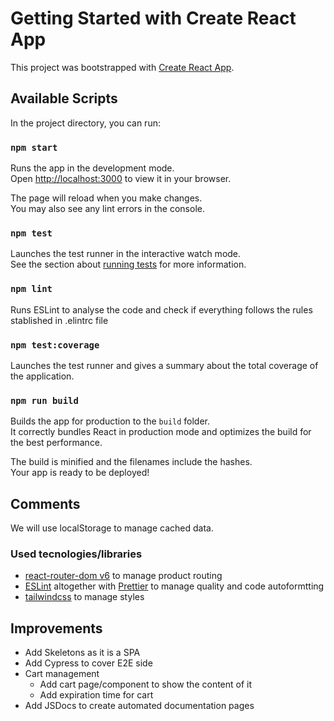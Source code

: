 # Getting Started with Create React App

This project was bootstrapped with [Create React App](https://github.com/facebook/create-react-app).

## Available Scripts

In the project directory, you can run:

### `npm start`

Runs the app in the development mode.\
Open [http://localhost:3000](http://localhost:3000) to view it in your browser.

The page will reload when you make changes.\
You may also see any lint errors in the console.

### `npm test`

Launches the test runner in the interactive watch mode.\
See the section about [running tests](https://facebook.github.io/create-react-app/docs/running-tests) for more information.

### `npm lint`

Runs ESLint to analyse the code and check if everything follows the rules stablished in .elintrc file

### `npm test:coverage`

Launches the test runner and gives a summary about the total coverage of the application.

### `npm run build`

Builds the app for production to the `build` folder.\
It correctly bundles React in production mode and optimizes the build for the best performance.

The build is minified and the filenames include the hashes.\
Your app is ready to be deployed!

## Comments

We will use localStorage to manage cached data.

### Used tecnologies/libraries

- [react-router-dom v6](https://reactrouter.com/en/main) to manage product routing
- [ESLint](https://eslint.org/) altogether with [Prettier](https://prettier.io/) to manage quality and code autoformtting
- [tailwindcss](https://tailwindcss.com/docs) to manage styles

## Improvements

- Add Skeletons as it is a SPA
- Add Cypress to cover E2E side
- Cart management
  - Add cart page/component to show the content of it
  - Add expiration time for cart
- Add JSDocs to create automated documentation pages
